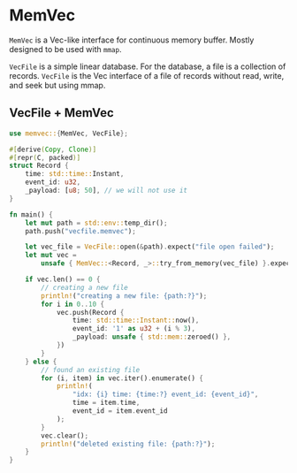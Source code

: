# MemVec

`MemVec` is a Vec-like interface for continuous memory buffer. Mostly designed to be used with `mmap`.

`VecFile` is a simple linear database. For the database, a file is a collection of records. `VecFile` is the Vec interface of a file of records without read, write, and seek but using mmap.


## VecFile + MemVec

```rust
use memvec::{MemVec, VecFile};

#[derive(Copy, Clone)]
#[repr(C, packed)]
struct Record {
    time: std::time::Instant,
    event_id: u32,
    _payload: [u8; 50], // we will not use it
}

fn main() {
    let mut path = std::env::temp_dir();
    path.push("vecfile.memvec");

    let vec_file = VecFile::open(&path).expect("file open failed");
    let mut vec =
        unsafe { MemVec::<Record, _>::try_from_memory(vec_file) }.expect("vec file is corrupted");

    if vec.len() == 0 {
        // creating a new file
        println!("creating a new file: {path:?}");
        for i in 0..10 {
            vec.push(Record {
                time: std::time::Instant::now(),
                event_id: '1' as u32 + (i % 3),
                _payload: unsafe { std::mem::zeroed() },
            })
        }
    } else {
        // found an existing file
        for (i, item) in vec.iter().enumerate() {
            println!(
                "idx: {i} time: {time:?} event_id: {event_id}",
                time = item.time,
                event_id = item.event_id
            );
        }
        vec.clear();
        println!("deleted existing file: {path:?}");
    }
}
```
